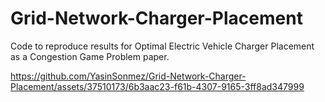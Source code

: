 # Grid-Network-Charger-Placement
Code to reproduce results for Optimal Electric Vehicle Charger Placement as a Congestion Game Problem paper.

https://github.com/YasinSonmez/Grid-Network-Charger-Placement/assets/37510173/6b3aac23-f61b-4307-9165-3ff8ad347999

